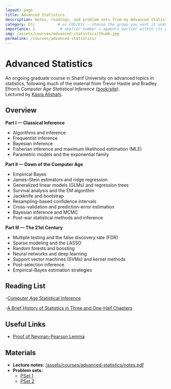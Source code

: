 ```yaml
---
layout: page
title: Advanced Statistics
description: Notes, readings, and problem sets from my Advanced Statistics course.
category: Etc          # or COS/Etc — choose the group you want it under
importance: 1           # smaller number = appears earlier within its group
img: /assets/courses/advanced-statistics/thumb.jpg
permalink: /courses/advanced-statistics/
---
```


# Advanced Statistics
An ongoing graduate course in Sharif University on advanced topics in statistics, following much of the material from Trevor Hastie and Bradley Efron’s *Computer Age Statistical Inference* ([book/site](https://hastie.su.domains/CASI/)).  
Lectured by [Kasra Alishahi](https://www.researchgate.net/profile/Kasra-Alishahi).
## Overview

**Part I — Classical Inference**
- Algorithms and inference  
- Frequentist inference  
- Bayesian inference  
- Fisherian inference and maximum likelihood estimation (MLE)  
- Parametric models and the exponential family  

**Part II — Dawn of the Computer Age**
- Empirical Bayes  
- James–Stein estimators and ridge regression  
- Generalized linear models (GLMs) and regression trees  
- Survival analysis and the EM algorithm  
- Jackknife and bootstrap  
- Resampling-based confidence intervals  
- Cross-validation and prediction-error estimation  
- Bayesian inference and MCMC  
- Post-war statistical methods and inference  

**Part III — The 21st Century**
- Multiple testing and the false discovery rate (FDR)  
- Sparse modeling and the LASSO  
- Random forests and boosting  
- Neural networks and deep learning  
- Support vector machines (SVMs) and kernel methods  
- Post-selection inference  
- Empirical-Bayes estimation strategies  

## Reading List
-[Computer Age Statistical Inference](https://hastie.su.domains/CASI/index.html)

-[A Brief History of Statistics in Three and One-Half Chapters](https://www.maths.tcd.ie/~donmoore/project/project/Write%20up/final!!!/final_draft/brief%20history%20statistics.pdf)

## Useful Links
- [Proof of Neyman-Pearson Lemma](https://web.stanford.edu/~lmackey/stats300a/doc/stats300a-fall15-lecture13.pdf)

## Materials
- **Lecture notes:** [/assets/courses/advanced-statistics/notes.pdf](/assets/courses/advanced-statistics/notes.pdf)
- **Problem sets:**
  - [PSet 1](/assets/courses/advanced-statistics/pset1.pdf)
  - [PSet 2](/assets/courses/advanced-statistics/pset2.pdf)
